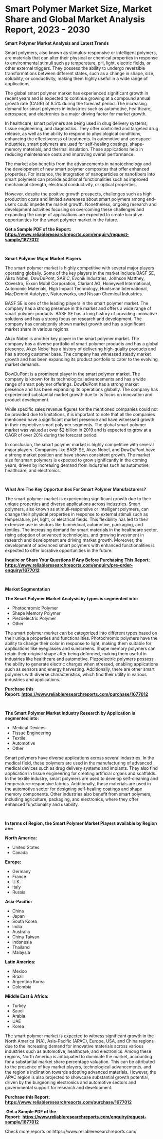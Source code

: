<p><h1>Smart Polymer Market Size, Market Share and Global Market Analysis Report, 2023 - 2030</h1></p><p><strong>Smart Polymer Market Analysis and Latest Trends</strong></p>
<p><p>Smart polymers, also known as stimulus-responsive or intelligent polymers, are materials that can alter their physical or chemical properties in response to environmental stimuli such as temperature, pH, light, electric fields, or other external triggers. They possess the ability to undergo reversible transformations between different states, such as a change in shape, size, solubility, or conductivity, making them highly useful in a wide range of applications.</p><p>The global smart polymer market has experienced significant growth in recent years and is expected to continue growing at a compound annual growth rate (CAGR) of 8.5% during the forecast period. The increasing demand for smart polymers in industries such as automotive, healthcare, aerospace, and electronics is a major driving factor for market growth.</p><p>In healthcare, smart polymers are being used in drug delivery systems, tissue engineering, and diagnostics. They offer controlled and targeted drug release, as well as the ability to respond to physiological conditions, enhancing the effectiveness of treatments. In automotive and aerospace industries, smart polymers are used for self-healing coatings, shape-memory materials, and thermal insulation. These applications help in reducing maintenance costs and improving overall performance.</p><p>The market also benefits from the advancements in nanotechnology and the development of new smart polymer composites that offer enhanced properties. For instance, the integration of nanoparticles or nanofibers into smart polymers can provide additional functionalities such as improved mechanical strength, electrical conductivity, or optical properties.</p><p>However, despite the positive growth prospects, challenges such as high production costs and limited awareness about smart polymers among end-users could impede the market growth. Nonetheless, ongoing research and development activities focusing on overcoming these challenges and expanding the range of applications are expected to create lucrative opportunities for the smart polymer market in the future.</p></p>
<p><strong>Get a Sample PDF of the Report:&nbsp; <a href="https://www.reliableresearchreports.com/enquiry/request-sample/1677012">https://www.reliableresearchreports.com/enquiry/request-sample/1677012</a></strong></p>
<p>&nbsp;</p>
<p><strong>Smart Polymer Major Market Players</strong></p>
<p><p>The smart polymer market is highly competitive with several major players operating globally. Some of the key players in the market include BASF SE, Akzo Nobel, DowDuPont, SABIC, Evonik Industries, Johnson Matthey, Covestro, Exxon Mobil Corporation, Clariant AG, Honeywell International, Autonomic Materials, High Impact Technology, Huntsman International, MacDermid Autotype, Natureworks, and Nissan Chemical Industries.</p><p>BASF SE is one of the leading players in the smart polymer market. The company has a strong presence in the market and offers a wide range of smart polymer products. BASF SE has a long history of providing innovative solutions and has a strong focus on research and development. The company has consistently shown market growth and has a significant market share in various regions.</p><p>Akzo Nobel is another key player in the smart polymer market. The company has a diverse portfolio of smart polymer products and has a global presence. Akzo Nobel has a history of delivering high-quality products and has a strong customer base. The company has witnessed steady market growth and has been expanding its product portfolio to cater to the evolving market demands.</p><p>DowDuPont is a prominent player in the smart polymer market. The company is known for its technological advancements and has a wide range of smart polymer offerings. DowDuPont has a strong market presence and has been expanding its operations globally. The company has experienced substantial market growth due to its focus on innovation and product development.</p><p>While specific sales revenue figures for the mentioned companies could not be provided due to limitations, it is important to note that all the companies mentioned have a significant market presence and have witnessed growth in their respective smart polymer segments. The global smart polymer market was valued at over $2 billion in 2019 and is expected to grow at a CAGR of over 20% during the forecast period.</p><p>In conclusion, the smart polymer market is highly competitive with several major players. Companies like BASF SE, Akzo Nobel, and DowDuPont have a strong market position and have shown consistent growth. The market size for smart polymers is expected to grow significantly in the coming years, driven by increasing demand from industries such as automotive, healthcare, and electronics.</p></p>
<p>&nbsp;</p>
<p><strong>What Are The Key Opportunities For Smart Polymer Manufacturers?</strong></p>
<p><p>The smart polymer market is experiencing significant growth due to their unique properties and diverse applications across industries. Smart polymers, also known as stimuli-responsive or intelligent polymers, can change their physical properties in response to external stimuli such as temperature, pH, light, or electrical fields. This flexibility has led to their extensive use in sectors like biomedical, automotive, packaging, and textiles. The increasing demand for smart materials in the healthcare sector, rising adoption of advanced technologies, and growing investment in research and development are driving market growth. Moreover, the development of advanced smart polymers with enhanced functionalities is expected to offer lucrative opportunities in the future.</p></p>
<p><strong>Inquire or Share Your Questions If Any Before Purchasing This Report: <a href="https://www.reliableresearchreports.com/enquiry/pre-order-enquiry/1677012">https://www.reliableresearchreports.com/enquiry/pre-order-enquiry/1677012</a></strong></p>
<p>&nbsp;</p>
<p><strong>Market Segmentation</strong></p>
<p><strong>The Smart Polymer Market Analysis by types is segmented into:</strong></p>
<p><ul><li>Photochromic Polymer</li><li>Shape Memory Polymer</li><li>Piezoelectric Polymer</li><li>Other</li></ul></p>
<p><p>The smart polymer market can be categorized into different types based on their unique properties and functionalities. Photochromic polymers have the ability to change their color in response to light, making them suitable for applications like eyeglasses and sunscreens. Shape memory polymers can retain their original shape after being deformed, making them useful in industries like healthcare and automotive. Piezoelectric polymers possess the ability to generate electric charges when stressed, enabling applications such as sensors and energy harvesting. Additionally, there are other smart polymers with diverse characteristics, which find their utility in various industries and applications.</p></p>
<p><strong>Purchase this Report:&nbsp;<a href="https://www.reliableresearchreports.com/purchase/1677012">https://www.reliableresearchreports.com/purchase/1677012</a></strong></p>
<p>&nbsp;</p>
<p><strong>The Smart Polymer Market Industry Research by Application is segmented into:</strong></p>
<p><ul><li>Medical Devices</li><li>Tissue Engineering</li><li>Textile</li><li>Automotive</li><li>Other</li></ul></p>
<p><p>Smart polymers have diverse applications across several industries. In the medical field, these polymers are used in the manufacturing of advanced medical devices such as drug delivery systems and implants. They also find application in tissue engineering for creating artificial organs and scaffolds. In the textile industry, smart polymers are used to develop self-cleaning and temperature-responsive fabrics. Additionally, these materials are used in the automotive sector for designing self-healing coatings and shape memory components. Other industries also benefit from smart polymers, including agriculture, packaging, and electronics, where they offer enhanced functionality and usability.</p></p>
<p>&nbsp;</p>
<p><strong>In terms of Region, the Smart Polymer Market Players available by Region are:</strong></p>
<p>
    <p> <strong> North America: </strong>
        <ul>
            <li>United States</li>
            <li>Canada</li>
        </ul>
        </p> 
    <p> <strong> Europe: </strong>
        <ul>
            <li>Germany</li>
            <li>France</li>
            <li>U.K.</li>
            <li>Italy</li>
            <li>Russia</li>
        </ul>
        </p> 
    <p> <strong> Asia-Pacific: </strong>
        <ul>
            <li>China</li>
            <li>Japan</li>
            <li>South Korea</li>
            <li>India</li>
            <li>Australia</li>
            <li>China Taiwan</li>
            <li>Indonesia</li>
            <li>Thailand</li>
            <li>Malaysia</li>
        </ul>
        </p> 
    <p> <strong> Latin America: </strong>
        <ul>
            <li>Mexico</li>
            <li>Brazil</li>
            <li>Argentina Korea</li>
            <li>Colombia</li>
        </ul>
        </p> 
    <p> <strong> Middle East & Africa: </strong>
        <ul>
            <li>Turkey</li>
            <li>Saudi</li>
            <li>Arabia</li>
            <li>UAE</li>
            <li>Korea</li>
        </ul>
    </p>
    </p>
<p><p>The smart polymer market is expected to witness significant growth in the North America (NA), Asia-Pacific (APAC), Europe, USA, and China regions due to the increasing demand for innovative materials across various industries such as automotive, healthcare, and electronics. Among these regions, North America is anticipated to dominate the market, accounting for a substantial market share percentage valuation. This can be attributed to the presence of key market players, technological advancements, and the region's inclination towards adopting advanced materials. However, the APAC region is also projected to showcase substantial growth potential, driven by the burgeoning electronics and automotive sectors and governmental support for research and development.</p></p>
<p><strong>Purchase this Report: <a href="https://www.reliableresearchreports.com/purchase/1677012">https://www.reliableresearchreports.com/purchase/1677012</a></strong></p>
<p>&nbsp;<strong>Get a Sample PDF of the Report:&nbsp;&nbsp;<a href="https://www.reliableresearchreports.com/enquiry/request-sample/1677012">https://www.reliableresearchreports.com/enquiry/request-sample/1677012</a></strong></p>
<p><strong></strong></p>
<p>Check more reports on https://www.reliableresearchreports.com/</p>